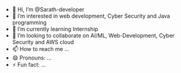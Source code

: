 - 👋 Hi, I’m @Sarath-developer
- 👀 I’m interested in web development, Cyber Security and Java programming
- 🌱 I’m currently learning Internship
- 💞️ I’m looking to collaborate on AI/ML, Web-Development, Cyber Security and AWS cloud
- 📫 How to reach me ...
- 😄 Pronouns: ...
- ⚡ Fun fact: ...

<!---
Sarath-developer/Sarath-developer is a ✨ special ✨ repository because its `README.md` (this file) appears on your GitHub profile.
You can click the Preview link to take a look at your changes.
--->
